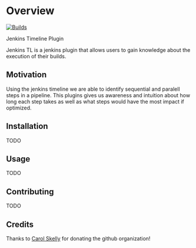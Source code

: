 # Overview

[![Builds](https://img.shields.io/circleci/project/github/tophat/jenkins-timeline-plugin.svg)](https://circleci.com/gh/tophat/jenkins-timeline-plugin)

Jenkins Timeline Plugin

Jenkins TL is a jenkins plugin that allows users to gain knowledge about the execution of their builds.


## Motivation

Using the jenkins timeline we are able to identify sequential and paralell steps in a pipeline. This plugins gives us awareness and intuition about how long each step takes as well as what steps would have the most impact if optimized.

## Installation
TODO

## Usage
TODO

## Contributing
TODO

## Credits
Thanks to [Carol Skelly](https://github.com/iatek) for donating the github organization!
